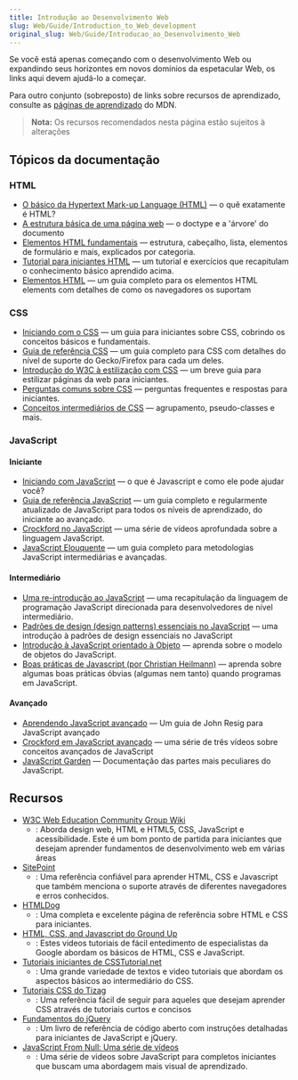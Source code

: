 ```yaml
---
title: Introdução ao Desenvolvimento Web
slug: Web/Guide/Introduction_to_Web_development
original_slug: Web/Guide/Introducao_ao_Desenvolvimento_Web
---
```

Se você está apenas começando com o desenvolvimento Web ou expandindo seus horizontes em novos domínios da espetacular Web, os links aqui devem ajudá-lo a começar.

Para outro conjunto (sobreposto) de links sobre recursos de aprendizado, consulte as [páginas de aprendizado](/pt-BR/docs/) do MDN.

> **Nota:** Os recursos recomendados nesta página estão sujeitos à alterações

## Tópicos da documentação

### HTML

- [O básico da Hypertext Mark-up Language (HTML)](http://www.w3.org/community/webed/wiki/The_basics_of_HTML) — o quê exatamente é HTML?
- [A estrutura básica de uma página web](http://reference.sitepoint.com/html/page-structure) — o doctype e a 'árvore' do documento
- [Elementos HTML fundamentais](http://reference.sitepoint.com/html/elements) — estrutura, cabeçalho, lista, elementos de formulário e mais, explicados por categoria.
- [Tutorial para iniciantes HTML](http://htmldog.com/guides/htmlbeginner/) — um tutorial e exercícios que recapitulam o conhecimento básico aprendido acima.
- [Elementos HTML](/en/HTML/Element) — um guia completo para os elementos HTML elements com detalhes de como os navegadores os suportam

### CSS

- [Iniciando com o CSS](/en/CSS/Getting_Started) — um guia para iniciantes sobre CSS, cobrindo os conceitos básicos e fundamentais.
- [Guia de referência CSS](/en/CSS/CSS_Reference) — um guia completo para CSS com detalhes do nível de suporte do Gecko/Firefox para cada um deles.
- [Introdução do W3C à estilização com CSS](http://www.w3.org/MarkUp/Guide/Style) — um breve guia para estilizar páginas da web para iniciantes.
- [Perguntas comuns sobre CSS](/en/Common_CSS_Questions) — perguntas frequentes e respostas para iniciantes.
- [Conceitos intermediários de CSS](http://www.html.net/tutorials/css/) — agrupamento, pseudo-classes e mais.

### JavaScript

#### Iniciante

- [Iniciando com JavaScript](/en/JavaScript/Getting_Started) — o que é Javascript e como ele pode ajudar você?
- [Guia de referência JavaScript](/en/JavaScript/Guide) — um guia completo e regularmente atualizado de JavaScript para todos os níveis de aprendizado, do iniciante ao avançado.
- [Crockford no JavaScript](https://www.youtube.com/playlist?list=PL7664379246A246CB) — uma série de vídeos aprofundada sobre a linguagem JavaScript.
- [JavaScript Elouquente](http://eloquentjavascript.net/contents.html) — um guia completo para metodologias JavaScript intermediárias e avançadas.

#### Intermediário

- [Uma re-introdução ao JavaScript](/en/JavaScript/A_re-introduction_to_JavaScript) — uma recapitulação da linguagem de programação JavaScript direcionada para desenvolvedores de nível intermediário.
- [Padrões de design (design patterns) essenciais no JavaScript](http://www.addyosmani.com/resources/essentialjsdesignpatterns/book/) — uma introdução à padrões de design essenciais no JavaScript
- [Introdução à JavaScript orientado à Objeto](/en/Introduction_to_Object-Oriented_JavaScript) — aprenda sobre o modelo de objetos do JavaScript.
- [Boas práticas de Javascript (por Christian Heilmann)](http://dev.opera.com/articles/view/javascript-best-practices/) — aprenda sobre algumas boas práticas óbvias (algumas nem tanto) quando programas em JavaScript.

#### Avançado

- [Aprendendo JavaScript avançado](http://ejohn.org/apps/learn/) — Um guia de John Resig para JavaScript avançado
- [Crockford em JavaScript avançado](http://uk.video.yahoo.com/watch/111585/1027823) — uma série de três vídeos sobre conceitos avançados de JavaScript
- [JavaScript Garden](http://bonsaiden.github.com/JavaScript-Garden/) — Documentação das partes mais peculiares do JavaScript.

## Recursos

- [W3C Web Education Community Group Wiki](http://www.w3.org/community/webed/wiki/Main_Page)
  - : Aborda design web, HTML e HTML5, CSS, JavaScript e acessibilidade. Este é um bom ponto de partida para iniciantes que desejam aprender fundamentos de desenvolvimento web em várias áreas
- [SitePoint](http://reference.sitepoint.com/)
  - : Uma referência confiável para aprender HTML, CSS e Javascript que também menciona o suporte através de diferentes navegadores e erros conhecidos.
- [HTMLDog](http://htmldog.com/)
  - : Uma completa e excelente página de referência sobre HTML e CSS para iniciantes.
- [HTML, CSS, and Javascript do Ground Up](http://code.google.com/edu/submissions/html-css-javascript/)
  - : Estes videos tutoriais de fácil entedimento de especialistas da Google abordam os básicos de HTML, CSS e JavaScript.
- [Tutoriais iniciantes de CSSTutorial.net](http://www.csstutorial.net/)
  - : Uma grande variedade de textos e video tutoriais que abordam os aspectos básicos ao intermediário do CSS.
- [Tutoriais CSS do Tizag](http://www.tizag.com/cssT/)
  - : Uma referência fácil de seguir para aqueles que desejam aprender CSS através de tutoriais curtos e concisos
- [Fundamentos do jQuery](http://jqfundamentals.com/)
  - : Um livro de referência de código aberto com instruções detalhadas para iniciantes de JavaScript e jQuery.
- [JavaScript From Null: Uma série de vídeos](http://net.tutsplus.com/tutorials/javascript-ajax/javascript-from-null-video-series/)
  - : Uma série de videos sobre JavaScript para completos iniciantes que buscam uma abordagem mais visual de aprendizado.
